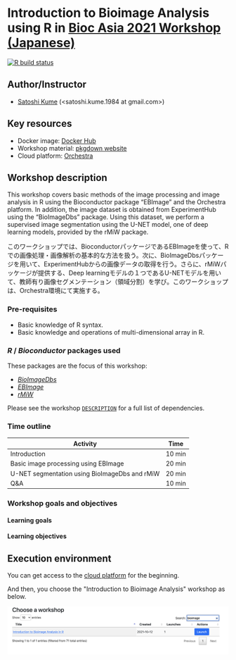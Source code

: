 # Introduction to Bioimage Analysis using R in [Bioc Asia 2021 Workshop (Japanese)](https://biocasia2021.bioconductor.org/workshops/)

[![R build
status](https://github.com/kumeS/biocasia2021-workshop-ja-image/.github/workflows/basic_checks.yaml/badge.svg)](https://github.com/kumeS/biocasia2021-workshop-ja-image/actions)

## Author/Instructor

-   [Satoshi Kume]() (<satoshi.kume.1984 at gmail.com>)

## Key resources

-   Docker image: [Docker
    Hub](https://hub.docker.com/repository/docker/skume/biocasia2021-workshop-ja-image)
-   Workshop material: [pkgdown
    website](https://kumes.github.io/biocasia2021-workshop-ja-image/)
-   Cloud platform: [Orchestra](http://app.orchestra.cancerdatasci.org/1)

## Workshop description

This workshop covers basic methods of the image processing and image analysis in R using the Bioconductor package “EBImage” and the Orchestra platform. In addition, the image dataset is obtained from ExperimentHub using the “BioImageDbs” package. Using this dataset, we perform a supervised image segmentation using the U-NET model, one of deep learning models, provided by the rMiW package.

このワークショップでは、BioconductorパッケージであるEBImageを使って、Rでの画像処理・画像解析の基本的な方法を扱う。次に、BioImageDbsパッケージを用いて、ExperimentHubからの画像データの取得を行う。さらに、rMiWパッケージが提供する、Deep learningモデルの１つであるU-NETモデルを用いて、教師有り画像セグメンテーション（領域分割）を学び。このワークショップは、Orchestra環境にて実施する。


### Pre-requisites

- Basic knowledge of R syntax.
- Basic knowledge and operations of multi-dimensional array in R.

### *R* / *Bioconductor* packages used

These packages are the focus of this workshop:

-   *[BioImageDbs](https://bioconductor.org/packages/release/data/experiment/html/BioImageDbs.html)*
-   *[EBImage](https://bioconductor.org/packages/release/bioc/html/EBImage.html)*
-   *[rMiW](https://github.com/kumeS/rMiW)*

Please see the workshop
[`DESCRIPTION`](https://github.com/kumeS/biocasia2021-workshop-ja-image/blob/master/DESCRIPTION)
for a full list of dependencies.

### Time outline

| Activity                                       | Time   |
|------------------------------------------------|--------|
| Introduction                                   | 10 min  |
| Basic image processing using EBImage           | 20 min |
| U-NET segmentation using BioImageDbs and rMiW  | 20 min  |
| Q&A                                            | 10 min |

### Workshop goals and objectives

#### Learning goals



#### Learning objectives



## Execution environment

You can get access to the [cloud platform](http://app.orchestra.cancerdatasci.org/1) for the beginning.

And then, you choose the "Introduction to Bioimage Analysis" workshop as below.

![cloud](inst/images/pic.png)

